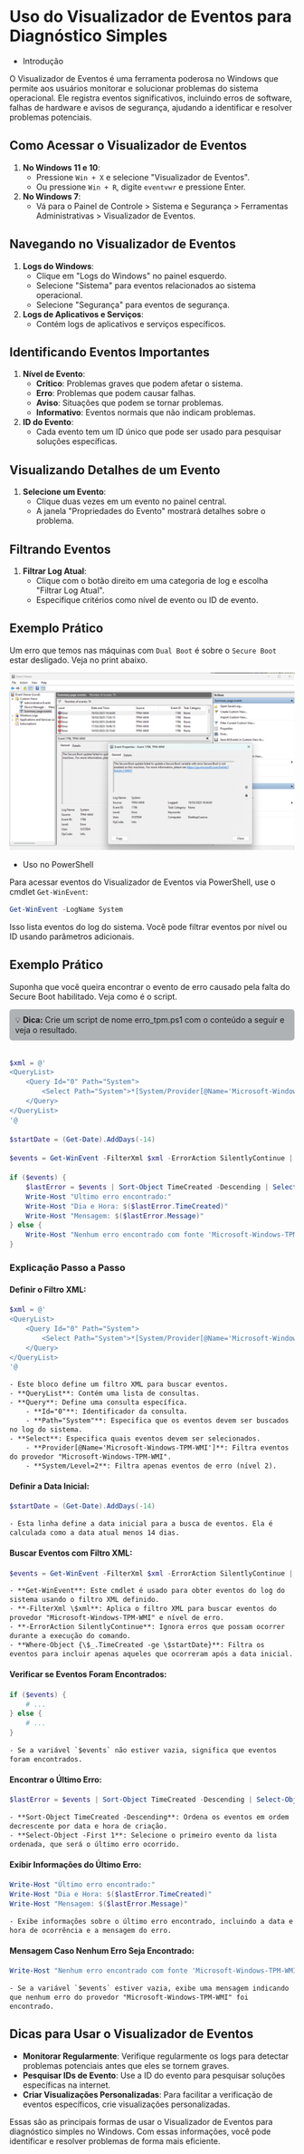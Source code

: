 # Uso do Visualizador de Eventos para Diagnóstico Simples

* Introdução

O Visualizador de Eventos é uma ferramenta poderosa no Windows que permite aos usuários monitorar e solucionar problemas do sistema operacional. Ele registra eventos significativos, incluindo erros de software, falhas de hardware e avisos de segurança, ajudando a identificar e resolver problemas potenciais.

## Como Acessar o Visualizador de Eventos

1. **No Windows 11 e 10**:
    - Pressione `Win + X` e selecione "Visualizador de Eventos".
    - Ou pressione `Win + R`, digite `eventvwr` e pressione Enter.
2. **No Windows 7**:
    - Vá para o Painel de Controle > Sistema e Segurança > Ferramentas Administrativas > Visualizador de Eventos.

## Navegando no Visualizador de Eventos

1. **Logs do Windows**:
    - Clique em "Logs do Windows" no painel esquerdo.
    - Selecione "Sistema" para eventos relacionados ao sistema operacional.
    - Selecione "Segurança" para eventos de segurança.
2. **Logs de Aplicativos e Serviços**:
    - Contém logs de aplicativos e serviços específicos.

## Identificando Eventos Importantes

1. **Nível de Evento**:
    - **Crítico**: Problemas graves que podem afetar o sistema.
    - **Erro**: Problemas que podem causar falhas.
    - **Aviso**: Situações que podem se tornar problemas.
    - **Informativo**: Eventos normais que não indicam problemas.
2. **ID do Evento**:
    - Cada evento tem um ID único que pode ser usado para pesquisar soluções específicas.

## Visualizando Detalhes de um Evento

1. **Selecione um Evento**:
    - Clique duas vezes em um evento no painel central.
    - A janela "Propriedades do Evento" mostrará detalhes sobre o problema.

## Filtrando Eventos

1. **Filtrar Log Atual**:
    - Clique com o botão direito em uma categoria de log e escolha "Filtrar Log Atual".
    - Especifique critérios como nível de evento ou ID de evento.

## Exemplo Prático

Um erro que temos nas máquinas com `Dual Boot` é sobre o `Secure Boot` estar desligado. Veja no print abaixo.

![Erro TPM - Secure Boot](img/img001.png)

* Uso no PowerShell

Para acessar eventos do Visualizador de Eventos via PowerShell, use o cmdlet `Get-WinEvent`:

```powershell
Get-WinEvent -LogName System
```

Isso lista eventos do log do sistema. Você pode filtrar eventos por nível ou ID usando parâmetros adicionais.

## Exemplo Prático

Suponha que você queira encontrar o evento de erro causado pela falta do Secure Boot habilitado. Veja como é o script.

<div style="border: 1px solidrgb(19, 20, 20); border-left-width: 5px; padding: 10px; background-color:rgb(175, 178, 181); border-radius: 5px;">
💡 <strong>Dica:</strong> Crie um script de nome erro_tpm.ps1 com o conteúdo a seguir e veja o resultado.</div><br>

```powershell
$xml = @'
<QueryList>
    <Query Id="0" Path="System">
        <Select Path="System">*[System/Provider[@Name='Microsoft-Windows-TPM-WMI'] and System/Level=2]</Select>
    </Query>
</QueryList>
'@

$startDate = (Get-Date).AddDays(-14)

$events = Get-WinEvent -FilterXml $xml -ErrorAction SilentlyContinue | Where-Object {$_.TimeCreated -ge $startDate}

if ($events) {
    $lastError = $events | Sort-Object TimeCreated -Descending | Select-Object -First 1
    Write-Host "Ultimo erro encontrado:"
    Write-Host "Dia e Hora: $($lastError.TimeCreated)"
    Write-Host "Mensagem: $($lastError.Message)"
} else {
    Write-Host "Nenhum erro encontrado com fonte 'Microsoft-Windows-TPM-WMI' nas ultimas duas semanas."
}
```

### Explicação Passo a Passo

#### **Definir o Filtro XML**:

```powershell
$xml = @'
<QueryList>
    <Query Id="0" Path="System">
        <Select Path="System">*[System/Provider[@Name='Microsoft-Windows-TPM-WMI'] and System/Level=2]</Select>
    </Query>
</QueryList>
'@
```

    - Este bloco define um filtro XML para buscar eventos.
    - **QueryList**: Contém uma lista de consultas.
    - **Query**: Define uma consulta específica.
        - **Id="0"**: Identificador da consulta.
        - **Path="System"**: Especifica que os eventos devem ser buscados no log do sistema.
    - **Select**: Especifica quais eventos devem ser selecionados.
        - **Provider[@Name='Microsoft-Windows-TPM-WMI']**: Filtra eventos do provedor "Microsoft-Windows-TPM-WMI".
        - **System/Level=2**: Filtra apenas eventos de erro (nível 2).
#### **Definir a Data Inicial**:

```powershell
$startDate = (Get-Date).AddDays(-14)
```

    - Esta linha define a data inicial para a busca de eventos. Ela é calculada como a data atual menos 14 dias.
#### **Buscar Eventos com Filtro XML**:

```powershell
$events = Get-WinEvent -FilterXml $xml -ErrorAction SilentlyContinue | Where-Object {$_.TimeCreated -ge $startDate}
```

    - **Get-WinEvent**: Este cmdlet é usado para obter eventos do log do sistema usando o filtro XML definido.
    - **-FilterXml \$xml**: Aplica o filtro XML para buscar eventos do provedor "Microsoft-Windows-TPM-WMI" e nível de erro.
    - **-ErrorAction SilentlyContinue**: Ignora erros que possam ocorrer durante a execução do comando.
    - **Where-Object {\$_.TimeCreated -ge \$startDate}**: Filtra os eventos para incluir apenas aqueles que ocorreram após a data inicial.
#### **Verificar se Eventos Foram Encontrados**:

```powershell
if ($events) {
    # ...
} else {
    # ...
}
```

    - Se a variável `$events` não estiver vazia, significa que eventos foram encontrados.
#### **Encontrar o Último Erro**:

```powershell
$lastError = $events | Sort-Object TimeCreated -Descending | Select-Object -First 1
```

    - **Sort-Object TimeCreated -Descending**: Ordena os eventos em ordem decrescente por data e hora de criação.
    - **Select-Object -First 1**: Selecione o primeiro evento da lista ordenada, que será o último erro ocorrido.
#### **Exibir Informações do Último Erro**:

```powershell
Write-Host "Último erro encontrado:"
Write-Host "Dia e Hora: $($lastError.TimeCreated)"
Write-Host "Mensagem: $($lastError.Message)"
```

    - Exibe informações sobre o último erro encontrado, incluindo a data e hora de ocorrência e a mensagem do erro.
#### **Mensagem Caso Nenhum Erro Seja Encontrado**:

```powershell
Write-Host "Nenhum erro encontrado com fonte 'Microsoft-Windows-TPM-WMI' nas últimas duas semanas."
```

    - Se a variável `$events` estiver vazia, exibe uma mensagem indicando que nenhum erro do provedor "Microsoft-Windows-TPM-WMI" foi encontrado.

## Dicas para Usar o Visualizador de Eventos

- **Monitorar Regularmente**: Verifique regularmente os logs para detectar problemas potenciais antes que eles se tornem graves.
- **Pesquisar IDs de Evento**: Use a ID do evento para pesquisar soluções específicas na internet.
- **Criar Visualizações Personalizadas**: Para facilitar a verificação de eventos específicos, crie visualizações personalizadas.

Essas são as principais formas de usar o Visualizador de Eventos para diagnóstico simples no Windows. Com essas informações, você pode identificar e resolver problemas de forma mais eficiente.
